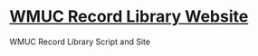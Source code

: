 # [WMUC Record Library Website](https://sethtrei.github.io/WMUC-Record-Library/)
WMUC Record Library Script and Site
